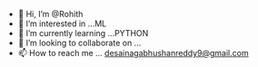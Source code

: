 - 👋 Hi, I’m @Rohith
- 👀 I’m interested in ...ML
- 🌱 I’m currently learning ...PYTHON
- 💞️ I’m looking to collaborate on ...
- 📫 How to reach me ... desainagabhushanreddy9@gmail.com

<!---
Drr1122/Drr1122 is a ✨ special ✨ repository because its `README.md` (this file) appears on your GitHub profile.
You can click the Preview link to take a look at your changes.
--->
